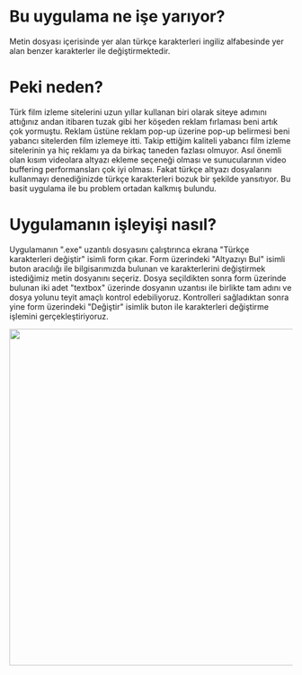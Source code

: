# Bu uygulama ne işe yarıyor?
Metin dosyası içerisinde yer alan türkçe karakterleri ingiliz alfabesinde yer alan benzer karakterler ile değiştirmektedir.

# Peki neden?
Türk film izleme sitelerini uzun yıllar kullanan biri olarak siteye adımını attığınız andan itibaren tuzak gibi her köşeden reklam fırlaması beni artık çok yormuştu. Reklam üstüne reklam
pop-up üzerine pop-up belirmesi beni yabancı sitelerden film izlemeye itti. Takip ettiğim kaliteli yabancı film izleme sitelerinin ya hiç reklamı ya da birkaç taneden fazlası
olmuyor. Asıl önemli olan kısım videolara altyazı ekleme seçeneği olması ve sunucularının video buffering performansları çok iyi olması. Fakat türkçe altyazı dosyalarını
kullanmayı denediğinizde türkçe karakterleri bozuk bir şekilde yansıtıyor. Bu basit uygulama ile bu problem ortadan kalkmış bulundu.

# Uygulamanın işleyişi nasıl?
Uygulamanın ".exe" uzantılı dosyasını çalıştırınca ekrana "Türkçe karakterleri değiştir" isimli form çıkar. Form üzerindeki "Altyazıyı Bul" isimli buton aracılığı ile 
bilgisarımızda bulunan ve karakterlerini değiştirmek istediğimiz metin dosyanını seçeriz. Dosya seçildikten sonra form üzerinde bulunan iki adet "textbox" üzerinde dosyanın
uzantısı ile birlikte tam adını ve dosya yolunu teyit amaçlı kontrol edebiliyoruz. Kontrolleri sağladıktan sonra yine form üzerindeki "Değiştir" isimlik buton ile karakterleri 
değiştirme işlemini gerçekleştiriyoruz.

<img src="https://s9.gifyu.com/images/ezgif.com-gif-makerde3f6b57ad760af2.gif" width=600px />
